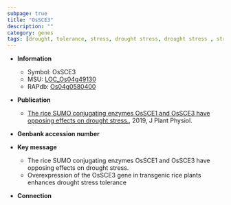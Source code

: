 ```yaml
---
subpage: true
title: "OsSCE3"
description: ""
category: genes
tags: [drought, tolerance, stress, drought stress, drought stress , stress tolerance]
---
```


* **Information**  
    + Symbol: OsSCE3  
    + MSU: [LOC_Os04g49130](http://rice.plantbiology.msu.edu/cgi-bin/ORF_infopage.cgi?orf=LOC_Os04g49130)  
    + RAPdb: [Os04g0580400](http://rapdb.dna.affrc.go.jp/viewer/gbrowse_details/irgsp1?name=Os04g0580400)  

* **Publication**  
    + [The rice SUMO conjugating enzymes OsSCE1 and OsSCE3 have opposing effects on drought stress.](http://www.ncbi.nlm.nih.gov/pubmed?term=The+rice+SUMO+conjugating+enzymes+OsSCE1+and+OsSCE3+have+opposing+effects+on+drought+stress.%5BTitle%5D), 2019, J Plant Physiol.

* **Genbank accession number**  

* **Key message**  
    + The rice SUMO conjugating enzymes OsSCE1 and OsSCE3 have opposing effects on drought stress.
    + Overexpression of the OsSCE3 gene in transgenic rice plants enhances drought stress tolerance

* **Connection**  



